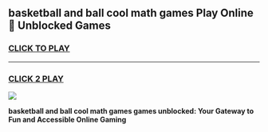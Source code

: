 
## basketball and ball cool math games Play Online 👋 Unblocked Games
<h3>
<a href="https://news.freeplayer.one?title=basketball_and_ball_cool_math_games&ref=17CMG">CLICK TO PLAY</a></h3>
<hr>

<h3>
<a href="https://news.freeplayer.one?title=basketball_and_ball_cool_math_games&ref=17CMG">CLICK 2 PLAY</a>
  
</h3>

<a href="https://news.freeplayer.one?title=basketball_and_ball_cool_math_games&ref=17CMG/"><img src="https://clearcache.store/games.png"></a>


**basketball and ball cool math games games unblocked: Your Gateway to Fun and Accessible Online Gaming**
